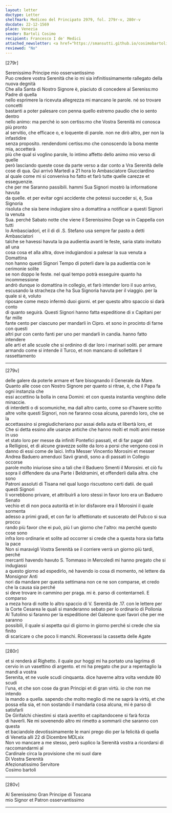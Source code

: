 ```yaml
---
layout: letter
doctype: Letter
shelfmark: Mediceo del Principato 2979, fol. 279r-v, 280r-v
docdate: 22-12-1569
place: Venezia
sender: Bartoli Cosimo
recipient: Francesco I de' Medici
attached_newsletter: <a href="https://smansutti.github.io/cosimobartoli/texts/3080_168/">3080_168</a>
reviewed: "No"
---
```


[279r]  
  
  
Serenissimo Principe mio osservantissimo  
Puo credere vostra Serenità che io mi sia infinitissimamente rallegato della nuova degnità  
Che alla Santa di Nostro Signore è, piaciuto di concedere al Sereniss:mo Padre di quella  
nello esprimere la ricevuta allegrezza mi mancano le parole. né so trovare concetti  
bastanti a poter palesare con penna quello estremo paudio che io sento dentro  
nello animo: ma perché io son certiss:mo che Vostra Serenità mi conosca più pronto  
al servitio, che efficace o, e loquente di parole. non ne dirò altro, per non la infastidire  
senza proposito. rendendomi certiss:mo che conoscendo la bona mente mia, accetterà  
più che qual si voglino parole, lo intimo affetto dello animo mio verso di quelle  
però lasciando queste cose da parte verso a dar conto a Vra Serenità delle  
cose di qua. Qui arrivò Martedì a 21 hora lo Ambasciatore Giucciardino  
al quale come mi si conveniva ho fatto et farò tutte quelle carezze et esseguenzie.  
che per me Saranno passibili. hammi Sua Signori mostrò la informatione havuta  
da quelle. et per evitar ogni accidente che potessi succeder si, è, Sua Signoria  
risoluta che sia bene indugiare sino a domattina a notificar a questi Signori la venuta  
Sua. perché Sabato notte che viene il Serenissimo Doge va in Cappella con tutti  
lo Ambasciadori, et il di di .S. Stefano usa sempre far pasto a detti Ambasciatori  
talche se havessi havuta la pa audientia avanti le feste, saria stato invitato all una  
cosa cosa et alla altra, dove indugiandosi a palesar la sua venuta a Domattina  
non hanno questi Signori Tempo di poterli dare la pa audientia con le cerimonie solite  
se non doppo le feste. nel qual tempo potrà esseguire quanto ha incommessione  
andrò dunque io domattina in collegio, et farò intender loro il suo arrivo,  
escusando la stracheza che ha Sua Signoria havuta per il viaggio. per la quale si è, voluto  
riposare come mezo infermò duoi giorni. et per questo altro spaccio si darà conto  
di quanto seguirà. Questi Signori hanno fatta espeditione di x Capitani per far mille  
fante cento per ciascuno per mandarli in Cipro. et sono in procinto di farne con questi  
altri pur con cento fanti per uno per mandarli in candia. hanno fatto intendere  
alle arti et alle scuole che si ordinino di dar loro i marinari soliti. per armare  
armando come si intende il Turco, et non mancano di sollettare il rassettamento  
  
---  

[279v]  
  
  
delle galere da poterle armare et fare bisognando il Generale da Mare.  
Quanto alle cose con Nostro Signore per quanto si ritrae, è, che il Papa fa ogni instanzia che  
essi accettino la bolla in cena Domini: et con questa instantia venghino delle minaccie.  
di interdetti o di scomuniche, ma dall altro canto, come so d'havere scritto  
altre volte questi Signori, non ne faranno cosa alcuna, parendo loro, che se la  
accettassino si pregiudicheriano pur assai della auta et libertà loro, et  
Che si detta essino alle usanze antiche che hanno molti et molti anni messe in uso  
et stato loro per messe da infiniti Pontefici passati, et di far pagar dati  
a Relligiosi, et di alcune gravezze solite da loro a porsi che vengono così in  
danno di essi come de laici. Infra Messer Vincentio Morosini et messer  
Andrea Baduero amenduoi Savii grandi, sono a dì passati in Collegio occorse  
parole molto iniuriose sino a tali che il Baduero Smenti il Morosini. et ciò fu  
sopra il diffendere da una Parte i Beldramini, et offenderli dalla altra. che sono  
Patroni assoluti di Tisana nel qual luogo riscuotono certi datii. de quali questi Signori  
li vorrebbono privare, et attribuirli a loro stessi in favor loro era un Baduero Senato  
vechio et di non poca autorità et in lor disfavore era il Morosini il quale sormenta  
adesso a primi gradi, et con far lo affettionato et suscerato del Pub:co si sua proccu  
rando più favor che ei può, più l un giorno che l'altro: ma perché questo cose sono  
infra loro ordinarie et solite ad occorrer si crede che a questa hora sia fatta la pace  
Non si maravigli Vostra Serenità se il corriere verrà un giorno più tardi, perché  
mercanti havendo havuto S. Tommaso in Mercoledì mi hanno pregato che si indugiassi  
a questo giorno ad espedirlo, né havendo io cosa di momento, né lettere da Monsignor Anti  
nori da mandare per questa settimana non ce ne son comparse, et credo che la causa sia perché  
si deve trovare in cammino per praga. mi è. parso di contentarneli. E comparso  
a meza hora di notte lo altro spaccio di V. Serenità de .17. con le lettere per  
la Corte Cesarea le quali si manderanno sebato per lo ordinario di Pollonia  
Al Tutolino si faranno per la espeditione del Galeone quei favori che per me saranno  
possibili, il quale si aspetta qui di giorno in giorno perché si crede che sia finito  
di scaricare o che poco li manchi. Riceverassi la cassetta delle Agate  
  
---  

[280r]  
  
  
et si renderà al Righetto. il quale pur hoggi mi ha portato una lagrima di  
cervio in un vasettino di argento. et mi ha pregato che pur a repentaglio la mandi a vostra  
Serenita, et ne vuole scudi cinquanta. dice haverne altra volta vendute 80 scudi  
l'una, et che son cose da gran Principi et di gran virtù. io che non me intendo  
la mando a quella. sapendo che molto meglio di me ne saprà la virtù, et che  
possa ella sia, et non sostando il mandarla cosa alcuna, mi è parso di satisfarli  
De Girifalchi chiestimi si starà avertito et capitandocene si farà forza  
di haverli. Ne mi sovenendo altro mi rimetto a sommarii che saranno con questa  
et baciandole devotissimamente le mani prego dio per la felicità di quella  
di Venetia alli 22 di Dicembre MDLxix  
Non vo mancare a me stesso, però suplico la Serenità vostra a ricordarsi di raccomandarmi al  
Cardinale circa la provisione che mi suol dare  
Di Vostra Serenità  
Afezionatissimo Servitore  
Cosimo bartoli  
  
---  

[280v]  
  
  
Al Serenissimo Gran Principe di Toscana  
mio Signor et Patron osservantissimo  
  
---  

